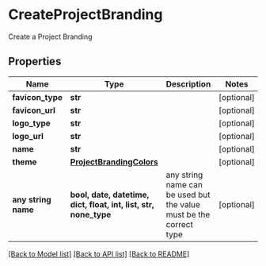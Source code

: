 # CreateProjectBranding

Create a Project Branding

## Properties
Name | Type | Description | Notes
------------ | ------------- | ------------- | -------------
**favicon_type** | **str** |  | [optional] 
**favicon_url** | **str** |  | [optional] 
**logo_type** | **str** |  | [optional] 
**logo_url** | **str** |  | [optional] 
**name** | **str** |  | [optional] 
**theme** | [**ProjectBrandingColors**](ProjectBrandingColors.md) |  | [optional] 
**any string name** | **bool, date, datetime, dict, float, int, list, str, none_type** | any string name can be used but the value must be the correct type | [optional]

[[Back to Model list]](../README.md#documentation-for-models) [[Back to API list]](../README.md#documentation-for-api-endpoints) [[Back to README]](../README.md)


